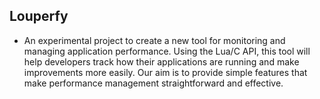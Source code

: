 ## Louperfy

- An experimental project to create a new tool for monitoring and managing application performance. Using the Lua/C API, this tool will help developers track how their applications are running and make improvements more easily. Our aim is to provide simple features that make performance management straightforward and effective.

